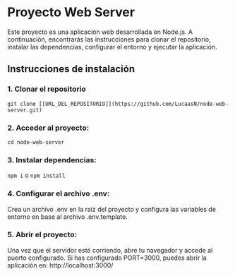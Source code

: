 # Proyecto Web Server

Este proyecto es una aplicación web desarrollada en Node.js. A continuación, encontrarás las instrucciones para clonar el repositorio, instalar las dependencias, configurar el entorno y ejecutar la aplicación.

## Instrucciones de instalación

### 1. Clonar el repositorio

`git clone [[URL_DEL_REPOSITORIO]](https://github.com/LucaasN/node-web-server.git)`


### 2. Acceder al proyecto:

`cd node-web-server`


### 3. Instalar dependencias:

`npm i` o `npm install`


### 4. Configurar el archivo .env:
Crea un archivo .env en la raíz del proyecto y configura las variables de entorno en base al archivo .env.template.


### 5. Abrir el proyecto:
Una vez que el servidor esté corriendo, abre tu navegador y accede al puerto configurado. Si has configurado PORT=3000, puedes abrir la aplicación en: http://localhost:3000/

